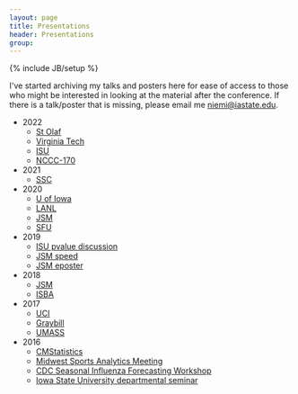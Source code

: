 ```yaml
---
layout: page
title: Presentations
header: Presentations
group: 
---
```

{% include JB/setup %}

I've started archiving my talks and posters here for ease of access to those 
who might be interested in looking at the material after the conference. 
If there is a talk/poster that is missing, please email me <niemi@iastate.edu>.

- 2022
  - [St Olaf](https://github.com/jarad/StOlaf2022/raw/main/JaradNiemi_StOlaf2022.pdf)
  - [Virginia Tech](https://github.com/jarad/VirginiaTech2022/raw/main/JaradNiemi_VirginiaTech2022.pdf)
  - [ISU](https://github.com/jarad/ISU2022/raw/main/JaradNiemi_ISU_2022.pdf)
  - [NCCC-170](presentations/JaradNiemi_NCCC-170_2022.pdf)
- 2021
  - [SSC](https://github.com/jarad/SSC2021/raw/main/SSC2021.pdf)
- 2020
  - [U of Iowa](presentations/JaradNiemi_UIowa2020.pdf)
  - [LANL](https://github.com/jarad/LANL2020/raw/master/LANL2020.pdf)
  - [JSM](https://github.com/jarad/JSM2020/raw/master/JaradNiemi_JSM2020.pdf)
  - [SFU](https://github.com/jarad/SFU2020/raw/master/JaradNiemi_SFU2020.pdf)
- 2019
  - [ISU pvalue discussion](https://github.com/jarad/pvalue2019/raw/master/pvalue2019.pdf)
  - [JSM speed](https://github.com/jarad/JSM2019/raw/master/JSM2019-speed.pdf)
  - [JSM eposter](https://github.com/jarad/JSM2019/raw/master/JSM2019-eposter.pdf)
- 2018
  - [JSM](https://github.com/jarad/JSM2018/raw/master/JSM2018.pdf)
  - [ISBA](https://github.com/jarad/ISBA2018/raw/master/JaradNiemi_ISBA2018.pdf)
- 2017
  - [UCI](https://github.com/jarad/UCI2017/raw/master/JaradNiemi_UCI2017.pdf)
  - [Graybill](https://github.com/jarad/Graybill2017/raw/master/JaradNiemi_Graybill2017.pdf)
  - [UMASS](https://github.com/jarad/UMASS2017/raw/master/JaradNiemi_UMASS2017.pdf)
- 2016
  - [CMStatistics](https://github.com/jarad/CMSTAT2016/raw/master/JaradNiemi_CMSTAT2016.pdf)
  - [Midwest Sports Analytics Meeting](https://github.com/jarad/MwSAM2016/raw/master/JaradNiemi_MwSAM2016.pdf)
  - [CDC Seasonal Influenza Forecasting Workshop](https://github.com/jarad/CDC2016/raw/master/CDC2016.pdf)
  - [Iowa State University departmental seminar](https://github.com/jarad/ISU2016/raw/master/JaradNiemi_ISU2016.pdf)
